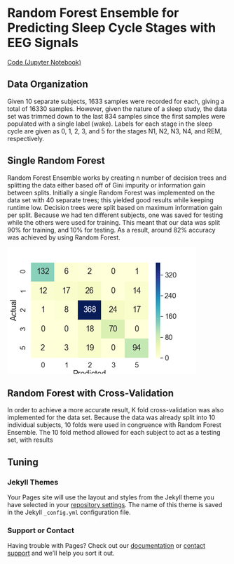 # Random Forest Ensemble for Predicting Sleep Cycle Stages with EEG Signals
[Code (Jupyter Notebook)](https://github.com/fkarimzadeh6/CX4240_project/blob/Nihad-Ljubuncic/RandomForest.ipynb)
## Data Organization

Given 10 separate subjects, 1633 samples were recorded for each, giving a total of 16330 samples. However, given the nature of a sleep study, the data set was trimmed down to the last 834 samples since the first samples were populated with a single label (wake). Labels for each stage in the sleep cycle are given as 0, 1, 2, 3, and 5 for the stages N1, N2, N3, N4, and REM, respectively.

## Single Random Forest

Random Forest Ensemble works by creating n number of decision trees and splitting the data either based off of Gini impurity or information gain between splits. Initially a single Random Forest was implemented on the data set with 40 separate trees; this yielded good results while keeping runtime low. Decision trees were split based on maximum information gain per split. Because we had ten different subjects, one was saved for testing while the others were used for training. This meant that our data was split 90% for training, and 10% for testing. As a result, around 82% accuracy was achieved by using Random Forest.


![image](https://github.com/fkarimzadeh6/CX4240_project/blob/Nihad-Ljubuncic/heatmap.png)
## Random Forest with Cross-Validation

In order to achieve a more accurate result, K fold cross-validation was also implemented for the data set. Because the data was already split into 10 individual subjects, 10 folds were used in congruence with Random Forest Ensemble. The 10 fold method allowed for each subject to act as a testing set, with results 

## Tuning



### Jekyll Themes

Your Pages site will use the layout and styles from the Jekyll theme you have selected in your [repository settings](https://github.com/fkarimzadeh6/CX4240_project/settings). The name of this theme is saved in the Jekyll `_config.yml` configuration file.

### Support or Contact

Having trouble with Pages? Check out our [documentation](https://help.github.com/categories/github-pages-basics/) or [contact support](https://github.com/contact) and we’ll help you sort it out.

